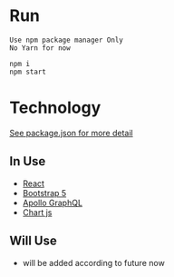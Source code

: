 # Run

```
Use npm package manager Only
No Yarn for now

npm i
npm start
```

# Technology

[See package.json for more detail](./package.json)

## In Use

-   [React](http://reactjs.org/)
-   [Bootstrap 5](https://react-bootstrap.github.io/)
-   [Apollo GraphQL](https://www.apollographql.com/docs/react/)
-   [Chart js](http://reactchartjs.github.io/react-chartjs-2/#/)

## Will Use

-   will be added according to future now
